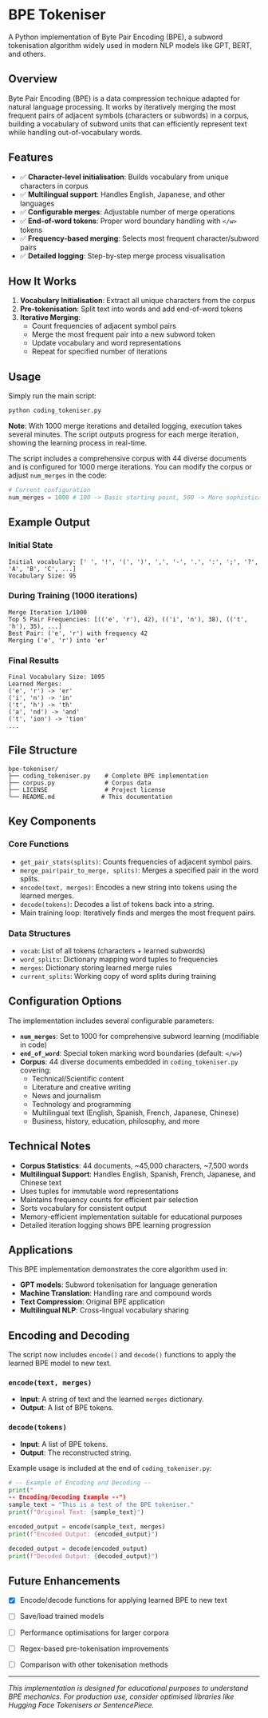 # BPE Tokeniser

A Python implementation of Byte Pair Encoding (BPE), a subword tokenisation algorithm widely used in modern NLP models like GPT, BERT, and others.

## Overview

Byte Pair Encoding (BPE) is a data compression technique adapted for natural language processing. It works by iteratively merging the most frequent pairs of adjacent symbols (characters or subwords) in a corpus, building a vocabulary of subword units that can efficiently represent text while handling out-of-vocabulary words.

## Features

- ✅ **Character-level initialisation**: Builds vocabulary from unique characters in corpus
- ✅ **Multilingual support**: Handles English, Japanese, and other languages
- ✅ **Configurable merges**: Adjustable number of merge operations
- ✅ **End-of-word tokens**: Proper word boundary handling with `</w>` tokens
- ✅ **Frequency-based merging**: Selects most frequent character/subword pairs
- ✅ **Detailed logging**: Step-by-step merge process visualisation

## How It Works

1. **Vocabulary Initialisation**: Extract all unique characters from the corpus
2. **Pre-tokenisation**: Split text into words and add end-of-word tokens
3. **Iterative Merging**: 
   - Count frequencies of adjacent symbol pairs
   - Merge the most frequent pair into a new subword token
   - Update vocabulary and word representations
   - Repeat for specified number of iterations

## Usage

Simply run the main script:

```bash
python coding_tokeniser.py
```

**Note**: With 1000 merge iterations and detailed logging, execution takes several minutes. The script outputs progress for each merge iteration, showing the learning process in real-time.

The script includes a comprehensive corpus with 44 diverse documents and is configured for 1000 merge iterations. You can modify the corpus or adjust `num_merges` in the code:

```python
# Current configuration
num_merges = 1000 # 100 -> Basic starting point, 500 -> More sophisticated vocab, 1000 -> Rich subword representation
```

## Example Output

### Initial State
```
Initial vocabulary: [' ', '!', '(', ')', ',', '-', '.', ':', ';', '?', 'A', 'B', 'C', ...]
Vocabulary Size: 95
```

### During Training (1000 iterations)
```
Merge Iteration 1/1000
Top 5 Pair Frequencies: [(('e', 'r'), 42), (('i', 'n'), 38), (('t', 'h'), 35), ...]
Best Pair: ('e', 'r') with frequency 42
Merging ('e', 'r') into 'er'
```

### Final Results
```
Final Vocabulary Size: 1095
Learned Merges:
('e', 'r') -> 'er'
('i', 'n') -> 'in'
('t', 'h') -> 'th'
('a', 'nd') -> 'and'
('t', 'ion') -> 'tion'
...
```

## File Structure

```
bpe-tokeniser/
├── coding_tokeniser.py    # Complete BPE implementation
├── corpus.py              # Corpus data
├── LICENSE                # Project license
└── README.md             # This documentation
```

## Key Components

### Core Functions

- `get_pair_stats(splits)`: Counts frequencies of adjacent symbol pairs.
- `merge_pair(pair_to_merge, splits)`: Merges a specified pair in the word splits.
- `encode(text, merges)`: Encodes a new string into tokens using the learned merges.
- `decode(tokens)`: Decodes a list of tokens back into a string.
- Main training loop: Iteratively finds and merges the most frequent pairs.

### Data Structures

- `vocab`: List of all tokens (characters + learned subwords)
- `word_splits`: Dictionary mapping word tuples to frequencies
- `merges`: Dictionary storing learned merge rules
- `current_splits`: Working copy of word splits during training

## Configuration Options

The implementation includes several configurable parameters:

- **`num_merges`**: Set to 1000 for comprehensive subword learning (modifiable in code)
- **`end_of_word`**: Special token marking word boundaries (default: `</w>`)
- **Corpus**: 44 diverse documents embedded in `coding_tokeniser.py` covering:
  - Technical/Scientific content
  - Literature and creative writing  
  - News and journalism
  - Technology and programming
  - Multilingual text (English, Spanish, French, Japanese, Chinese)
  - Business, history, education, philosophy, and more

## Technical Notes

- **Corpus Statistics**: 44 documents, ~45,000 characters, ~7,500 words
- **Multilingual Support**: Handles English, Spanish, French, Japanese, and Chinese text
- Uses tuples for immutable word representations
- Maintains frequency counts for efficient pair selection  
- Sorts vocabulary for consistent output
- Memory-efficient implementation suitable for educational purposes
- Detailed iteration logging shows BPE learning progression

## Applications

This BPE implementation demonstrates the core algorithm used in:
- **GPT models**: Subword tokenisation for language generation
- **Machine Translation**: Handling rare and compound words
- **Text Compression**: Original BPE application
- **Multilingual NLP**: Cross-lingual vocabulary sharing

## Encoding and Decoding

The script now includes `encode()` and `decode()` functions to apply the learned BPE model to new text.

### `encode(text, merges)`
- **Input**: A string of text and the learned `merges` dictionary.
- **Output**: A list of BPE tokens.

### `decode(tokens)`
- **Input**: A list of BPE tokens.
- **Output**: The reconstructed string.

Example usage is included at the end of `coding_tokeniser.py`:
```python
# -- Example of Encoding and Decoding --
print("
-- Encoding/Decoding Example --")
sample_text = "This is a test of the BPE tokeniser."
print(f"Original Text: {sample_text}")

encoded_output = encode(sample_text, merges)
print(f"Encoded Output: {encoded_output}")

decoded_output = decode(encoded_output)
print(f"Decoded Output: {decoded_output}")
```

## Future Enhancements

- [x] Encode/decode functions for applying learned BPE to new text
- [ ] Save/load trained models
- [ ] Performance optimisations for larger corpora
- [ ] Regex-based pre-tokenisation improvements
- [ ] Comparison with other tokenisation methods


---

*This implementation is designed for educational purposes to understand BPE mechanics. For production use, consider optimised libraries like Hugging Face Tokenisers or SentencePiece.*
